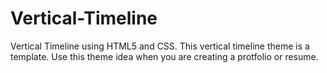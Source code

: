 # Vertical-Timeline
Vertical Timeline using HTML5 and CSS. 
This vertical timeline theme is a template. Use this theme idea when you are creating a protfolio or resume.

